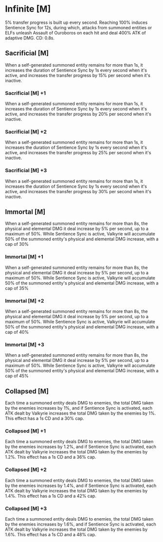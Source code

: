 # Infinite [M]

5% transfer progress is built up every second. Reaching 100% induces Sentience Sync for 12s, during which, attacks from summoned entities or ELFs unleash Assault of Ouroboros on each hit and deal 400% ATK of adaptive DMG. CD: 0.8s.

## Sacrificial [M]

When a self-generated summoned entity remains for more than 1s, it increases the duration of Sentience Sync by 1s every second when it's active, and increases the transfer progress by 15% per second when it's inactive.

### Sacrificial [M] +1

When a self-generated summoned entity remains for more than 1s, it increases the duration of Sentience Sync by 1s every second when it's active, and increases the transfer progress by 20% per second when it's inactive.

### Sacrificial [M] +2

When a self-generated summoned entity remains for more than 1s, it increases the duration of Sentience Sync by 1s every second when it's active, and increases the transfer progress by 25% per second when it's inactive.

### Sacrificial [M] +3

When a self-generated summoned entity remains for more than 1s, it increases the duration of Sentience Sync by 1s every second when it's active, and increases the transfer progress by 30% per second when it's inactive.

## Immortal [M]

When a self-generated summoned entity remains for more than 8s, the physical and elemental DMG it deal increase by 5% per second, up to a maximum of 50%. While Sentience Sync is active, Valkyrie will accumulate 50% of the summoned entity's physical and elemental DMG increase, with a cap of 30%

### Immortal [M] +1

When a self-generated summoned entity remains for more than 8s, the physical and elemental DMG it deal increase by 5% per second, up to a maximum of 50%. While Sentience Sync is active, Valkyrie will accumulate 50% of the summoned entity's physical and elemental DMG increase, with a cap of 35%

### Immortal [M] +2

When a self-generated summoned entity remains for more than 8s, the physical and elemental DMG it deal increase by 5% per second, up to a maximum of 50%. While Sentience Sync is active, Valkyrie will accumulate 50% of the summoned entity's physical and elemental DMG increase, with a cap of 40%

### Immortal [M] +3

When a self-generated summoned entity remains for more than 8s, the physical and elemental DMG it deal increase by 5% per second, up to a maximum of 50%. While Sentience Sync is active, Valkyrie will accumulate 50% of the summoned entity's physical and elemental DMG increase, with a cap of 45%

## Collapsed [M]

Each time a summoned entity deals DMG to enemies, the total DMG taken by the enemies increases by 1%, and if Sentience Sync is activated, each ATK dealt by Valkyrie increases the total DMG taken by the enemies by 1%. This effect has a 1s CD and a 30% cap.

### Collapsed [M] +1

Each time a summoned entity deals DMG to enemies, the total DMG taken by the enemies increases by 1.2%, and if Sentience Sync is activated, each ATK dealt by Valkyrie increases the total DMG taken by the enemies by 1.2%. This effect has a 1s CD and a 36% cap.

### Collapsed [M] +2

Each time a summoned entity deals DMG to enemies, the total DMG taken by the enemies increases by 1.4%, and if Sentience Sync is activated, each ATK dealt by Valkyrie increases the total DMG taken by the enemies by 1.4%. This effect has a 1s CD and a 42% cap.

### Collapsed [M] +3

Each time a summoned entity deals DMG to enemies, the total DMG taken by the enemies increases by 1.6%, and if Sentience Sync is activated, each ATK dealt by Valkyrie increases the total DMG taken by the enemies by 1.6%. This effect has a 1s CD and a 48% cap.
